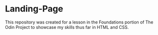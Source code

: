 # Landing-Page
This repository was created for a lesson in the Foundations portion of The Odin Project to showcase my skills thus far in HTML and CSS.
